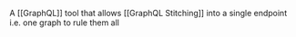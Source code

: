 A [[GraphQL]] tool that allows [[GraphQL Stitching]] into a single endpoint i.e. one graph to rule them all
